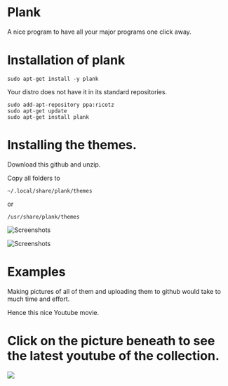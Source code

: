 # Plank 

A nice program to have all your major programs one click away.


# Installation of plank

	sudo apt-get install -y plank 

Your distro does not have it in its standard repositories.

	sudo add-apt-repository ppa:ricotz
 	sudo apt-get update
 	sudo apt-get install plank

 # Installing the themes.


 Download this github and unzip.

 Copy all folders to 

 	~/.local/share/plank/themes

 or

 	/usr/share/plank/themes


![Screenshots]()



![Screenshots]()


# Examples

Making pictures of all of them and uploading them to github would take to much time and effort.

Hence this nice Youtube movie.

# Click on the picture beneath to see the latest youtube of the collection.

<a target="_blank" href="https://youtu.be/BuE81uFMxR8">
<img style="max-width:100%;" src="http://i.imgur.com/oBJD5AK.png">
</a> 

